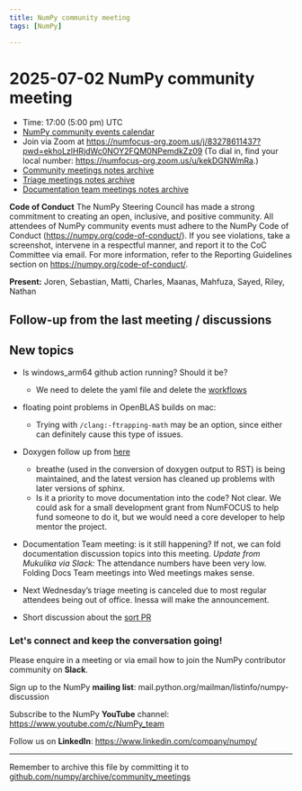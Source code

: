 ```yaml
---
title: NumPy community meeting
tags: [NumPy]

---
```


# 2025-07-02 NumPy community meeting

- Time: 17:00 (5:00 pm) UTC
- [NumPy community events calendar](https://scientific-python.org/calendars/)
- Join via Zoom at https://numfocus-org.zoom.us/j/83278611437?pwd=ekhoLzlHRjdWc0NOY2FQM0NPemdkZz09 (To dial in, find your local number: https://numfocus-org.zoom.us/u/kekDGNWmRa.)
- [Community meetings notes archive](https://github.com/numpy/archive/tree/main/community_meetings)
- [Triage meetings notes archive](https://github.com/numpy/archive/tree/master/triage_meetings)
- [Documentation team meetings notes archive](https://github.com/numpy/archive/tree/main/docs_team_meetings)

**Code of Conduct**
The NumPy Steering Council has made a strong commitment to creating an open, inclusive, and positive community. 
All attendees of NumPy community events must adhere to the NumPy Code of Conduct (https://numpy.org/code-of-conduct/). 
If you see violations, take a screenshot, intervene in a respectful manner, and report it to the CoC Committee via email. For more information, refer to the Reporting Guidelines section on https://numpy.org/code-of-conduct/.

**Present:** Joren, Sebastian, Matti, Charles, Maanas, Mahfuza, Sayed, Riley, Nathan

## Follow-up from the last meeting / discussions


## New topics

- Is windows_arm64 github action running? Should it be?
  - We need to delete the yaml file and delete the [workflows](https://github.com/numpy/numpy/actions/workflows/windows_arm64.yml)

- floating point problems in OpenBLAS builds on mac:
  - Trying with `/clang:-ftrapping-math` may be an option, since either can definitely cause this type of issues.

- Doxygen follow up from [here](https://github.com/numpy/archive/blob/main/docs_team_meetings/2025/docs-2025-02-10.md#follow-up-from-last-meeting--discussions)
  - breathe (used in the conversion of doxygen output to RST) is being maintained, and the latest version has cleaned up problems with later versions of sphinx.
  - Is it a priority to move documentation into the code? Not clear. We could ask for a small development grant from NumFOCUS to help fund someone to do it, but we would need a core developer to help mentor the project.

- Documentation Team meeting: is it still happening? If not, we can fold documentation discussion topics into this meeting.
*Update from Mukulika via Slack:* The attendance numbers have been very low. Folding Docs Team meetings into Wed meetings makes sense.

- Next Wednesday’s triage meeting is canceled due to most regular attendees being out of office. Inessa will make the announcement.

- Short discussion about the [sort PR](https://github.com/numpy/numpy/pull/28516)


### Let's connect and keep the conversation going!

Please enquire in a meeting or via email how to join the NumPy contributor community on **Slack**.

Sign up to the NumPy **mailing list**: mail.python.org/mailman/listinfo/numpy-discussion

Subscribe to the NumPy **YouTube** channel: https://www.youtube.com/c/NumPy_team

Follow us on **LinkedIn**: https://www.linkedin.com/company/numpy/

---
Remember to archive this file by committing it to [github.com/numpy/archive/community_meetings](https://github.com/numpy/archive/tree/main/community_meetings)
